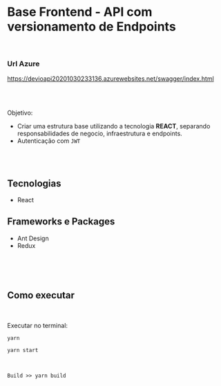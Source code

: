 # Base Frontend - API com versionamento de Endpoints

<br/>

### Url Azure

https://devioapi20201030233136.azurewebsites.net/swagger/index.html


<br/>
<br/>

Objetivo:
- Criar uma estrutura base utilizando a tecnologia <b>REACT</b>, separando responsabilidades de negocio, infraestrutura e endpoints.
- Autenticação com `JWT`


<br/>
<br/>

## Tecnologias
- React

## Frameworks e Packages
- Ant Design
- Redux

<br/>
<br/>

<br>

## Como executar

<br>

Executar no terminal:
<br>

```
yarn
```

```
yarn start
```
<br>

`Build >> yarn build`


<br>



